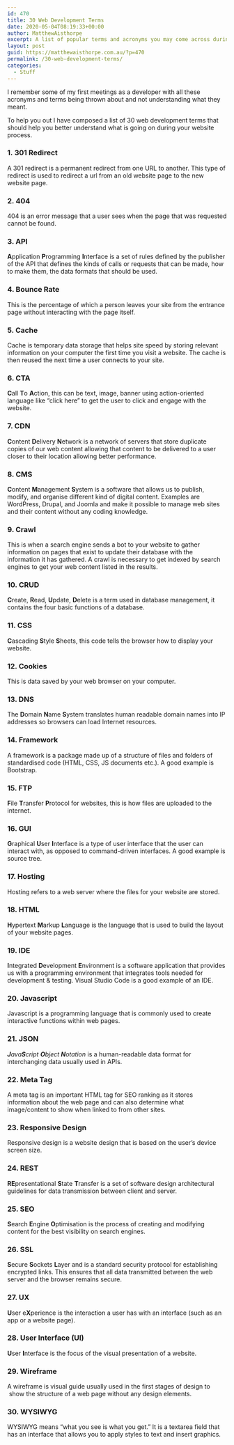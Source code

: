 ```yaml
---
id: 470
title: 30 Web Development Terms
date: 2020-05-04T08:19:33+00:00
author: MatthewAisthorpe
excerpt: A list of popular terms and acronyms you may come across during the web development process.
layout: post
guid: https://matthewaisthorpe.com.au/?p=470
permalink: /30-web-development-terms/
categories:
  - Stuff
---
```

I remember some of my first meetings as a developer with all these acronyms and terms being thrown about and not understanding what they meant. 

To help you out I have composed a list of 30 web development terms that should help you better understand what is going on during your website process.

### 1. 301 Redirect

A 301 redirect is a permanent redirect from one URL to another. This type of redirect is used to redirect a url from an old website page to the new website page.

### 2. 404

404 is an error message that a user sees when the page that was requested cannot be found.

### 3. API

**A**pplication **P**rogramming **I**nterface is a set of rules defined by the publisher of the API that defines the kinds of calls or requests that can be made, how to make them, the data formats that should be used.

### **4. Bounce Rate**

This is the percentage of which a person leaves your site from the entrance page without interacting with the page itself.

### **5. Cache**

Cache is temporary data storage that helps site speed by storing relevant information on your computer the first time you visit a website. The cache is then reused the next time a user connects to your site.

### **6. CTA**

**C**all **T**o **A**ction, this can be text, image, banner using action-oriented language like &#8220;click here&#8221; to get the user to click and engage with the website.

### 7. CDN

**C**ontent **D**elivery **N**etwork is a network of servers that store duplicate copies of our web content allowing that content to be delivered to a user closer to their location allowing better performance.

### 8. CMS

**C**ontent **M**anagement **S**ystem is a software that allows us to publish, modify, and organise different kind of digital content. Examples are WordPress, Drupal, and Joomla and make it possible to manage web sites and their content without any coding knowledge.

### **9. Crawl**

This is when a search engine sends a bot to your website to gather information on pages that exist to update their database with the information it has gathered. A crawl is necessary to get indexed by search engines to get your web content listed in the results.

### 10. CRUD

**C**reate, **R**ead, **U**pdate, **D**elete is a term used in database management, it contains the four basic functions of a database.

### **11. CSS**

**C**ascading **S**tyle **S**heets, this code tells the browser how to display your website. 

### **12. Cookies**

This is data saved by your web browser on your computer. 

### **13. DNS**

The **D**omain **N**ame **S**ystem translates human readable domain names into IP addresses so browsers can load Internet resources.

### **14. Framework**

A framework is a package made up of a structure of files and folders of standardised code (HTML, CSS, JS documents etc.). A good example is Bootstrap.

### **15. FTP**

**F**ile **T**ransfer **P**rotocol for websites, this is how files are uploaded to the internet.

### 16. GUI

**G**raphical **U**ser **I**nterface is a type of user interface that the user can interact with, as opposed to command-driven interfaces. A good example is source tree.

### **17. Hosting**

Hosting refers to a web server where the files for your website are stored.

### **18. HTML**

**H**ypertext **M**arkup **L**anguage is the language that is used to build the layout of your website pages.

### 19. IDE

**I**ntegrated **D**evelopment **E**nvironment is a software application that provides us with a programming environment that integrates tools needed for development & testing. Visual Studio Code is a good example of an IDE.

### **20. Javascript**

Javascript is a programming language that is commonly used to create interactive functions within web pages. 

### 21. JSON

_**J**ava**S**cript **O**bject **N**otation_ is a human-readable data format for interchanging data usually used in APIs.

### **22. Meta Tag**

A meta tag is an important HTML tag for SEO ranking as it stores information about the web page and can also determine what image/content to show when linked to from other sites.

### **23. Responsive Design**

Responsive design is a website design that is based on the user’s device screen size. 

### 24. REST

**RE**presentational **S**tate **T**ransfer is a set of software design architectural guidelines for data transmission between client and server. 

### **25. SEO**

**S**earch **E**ngine **O**ptimisation is the process of creating and modifying content for the best visibility on search engines.

### **26. SSL**

**S**ecure **S**ockets **L**ayer and is a standard security protocol for establishing encrypted links. This ensures that all data transmitted between the web server and the browser remains secure.

### **27. UX**

**U**ser e**X**perience is the interaction a user has with an interface (such as an app or a website page).

### **28. User Interface (UI)**

**U**ser **I**nterface is the focus of the visual presentation of a website.

### **29. Wireframe**

A wireframe is visual guide usually used in the first stages of design to  show the structure of a web page without any design elements. 

### **30. WYSIWYG**

WYSIWYG means “what you see is what you get.” It is a textarea field that has an interface that allows you to apply styles to text and insert graphics. 